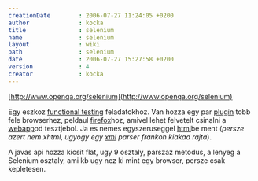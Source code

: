 ```yaml
---
creationDate        : 2006-07-27 11:24:05 +0200 
author              : kocka 
title               : selenium 
name                : selenium 
layout              : wiki 
path                : selenium 
date                : 2006-07-27 15:27:58 +0200 
version             : 4 
creator             : kocka 
---
```

[http://www.openqa.org/selenium](http://www.openqa.org/selenium)

Egy eszkoz [functional testing](functional%20testing.html) feladatokhoz. Van hozza egy par [plugin](plugin.html) tobb fele browserhez, peldaul [firefox](Missing.html)hoz, amivel lehet felvetelt csinalni a [webapp](webapp.html)od tesztjebol. Ja es nemes egyszeruseggel [html](Missing.html)be ment (_persze azert nem xhtml, ugyogy egy [xml](XML.html) parser frankon kiakad rajta_).

A javas api hozza kicsit flat, ugy 9 osztaly, parszaz metodus, a lenyeg a Selenium osztaly, ami kb ugy nez ki mint egy browser, persze csak kepletesen.
